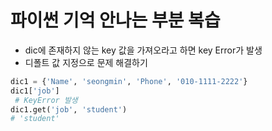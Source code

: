 # 파이썬 기억 안나는 부분 복습

- dic에 존재하지 않는 key 값을 가져오라고 하면 key Error가 발생
- 디폴트 값 지정으로 문제 해결하기
```python
dic1 = {'Name', 'seongmin', 'Phone', '010-1111-2222'}
dic1['job']
 # KeyError 발생
dic1.get('job', 'student')
# 'student'
```



